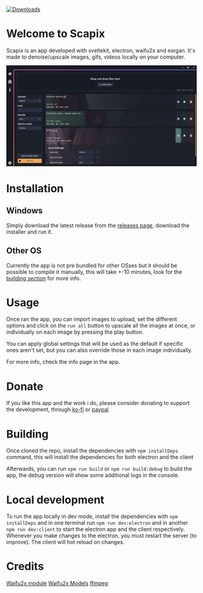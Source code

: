 [![Downloads](https://img.shields.io/github/downloads/Specy-wot/Scapix/total.svg?style=for-the-badge)](https://github.com/Specy-wot/Scapix/releases)
# Welcome to Scapix
Scapix is an app developed with sveltekit, electron, waifu2x and esrgan.
It's made to denoise/upscale images, gifs, videos locally on your computer.

![Preview image](./docs/screenshot.png)

# Installation

## Windows 
Simply download the latest release from the [releases page](https://github.com/Specy/Scapix/releases/latest), download the installer and run it.

## Other OS
Currently the app is not pre bundled for other OSses but it should be possible to compile it manually, this will take +-10 minutes, look for the [building section](#building) for more info.

# Usage
Once ran the app, you can import images to upload, set the different options and click on the `run all` button to upscale all the images at once, or individually on each image by pressing the play button.

You can apply global settings that will be used as the default if specific ones aren't set, but you can also override those in each image individually.

For more info, check the info page in the app.

# Donate

If you like this app and the work i do, please consider donating to support the development, through [ko-fi](https://ko-fi.com/specy) or [paypal](https://paypal.me/specyDev)


# Building
Once cloned the repo, install the dependencies with `npm installDeps` command, this will install the dependencies for both electron and the client

Afterwards, you can run `npm run build` or `npm run build:debug` to build the app, the debug version will show some additional logs in the console.

# Local development
To run the app locally in dev mode, install the dependencies with `npm installDeps` and in one terminal run `npm run dev:electron` and in another `npm run dev:client` to start the electron app and the client respectively. Whenever you make changes to the electron, you must restart the server (to improve). The client will hot reload on changes.


# Credits 

[Waifu2x module](https://github.com/Tenpi/waifu2x)
[Waifu2x Models](https://github.com/nagadomi/waifu2x)
[ffmpeg](https://github.com/FFmpeg/FFmpeg) 